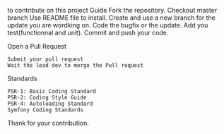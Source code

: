 to contribute on this project
Guide
    Fork the repository.
    Checkout master branch
    Use README file to install.
    Create and use a new branch for the update you are wordking on. 
    Code the bugfix or the update.
    Add you test(functionnal and unit).
    Commit and push your code.

Open a Pull Request

    Submit your pull request
    Wait the lead dev to merge the Pull request

Standards 

    PSR-1: Basic Coding Standard
    PSR-2: Coding Style Guide
    PSR-4: Autoloading Standard
    Symfony Coding Standards

Thank for your contribution.